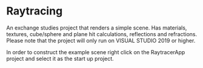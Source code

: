 # Raytracing
An exchange studies project that renders a simple scene. Has materials, textures,  cube/sphere and plane hit calculations, reflections and refractions.
Please note that the project will only run on VISUAL STUDIO 2019 or higher.

In order to construct the example scene right click on the RaytracerApp project and select it as the start up project. 
